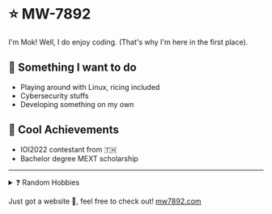 # ⭐ MW-7892
I'm Mok! Well, I do enjoy coding. (That's why I'm here in the first place).

## 💖 Something I want to do
* Playing around with Linux, ricing included
* Cybersecurity stuffs
* Developing something on my own

## 📗 Cool Achievements
* IOI2022 contestant from 🇹🇭
* Bachelor degree MEXT scholarship
---
<details>
  <summary>❓ Random Hobbies</summary>
  <ul>
    <li> 🎵 maimai (14k rating as of 2024-06)
    <li> ⌨️ Touch Typing (around 80-90 wpm on a good day)
    <li> 🖥️ Using vim, arch linux, and many tui tools (because it looks cool, don't judge me)
    <li> 🇯🇵 Learning Japanese language (still a long way to go)
    <li> 📝 Doing every possible assignment on LaTeX
  </ul>
</details>

Just got a website 🥹, feel free to check out! [mw7892.com](http://mw7892.com)
